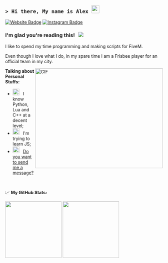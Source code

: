 ### <samp>&gt; Hi there, My name is **Alex**</a> <img src="https://media.giphy.com/media/hvRJCLFzcasrR4ia7z/giphy.gif" width="25"> </samp>

[![Website Badge](https://img.shields.io/badge/Website-3b5998?style=flat-square&logo=google-chrome&logoColor=white)](https://discord.gg/rmkg78ge2p)
[![Instagram Badge](https://img.shields.io/badge/-Instagram-e4405f?style=flat-square&logo=Instagram&logoColor=white)](https://instagram.com/_spiry/)

### I'm glad you're reading this! &nbsp; ![](https://visitor-badge.glitch.me/badge?page_id=spiry32)

I like to spend my time programming and making scripts for FiveM.

Even though I love what I do, in my spare time I am a Frisbee player for an official team in my city.

<img align="right" alt="GIF" src="https://github.com/Gapur/Gapur/blob/main/assets/coding.gif?raw=true" width="408" height="318" />
  

**Talking about Personal Stuffs:**

- <img src="https://cdn-icons-png.flaticon.com/512/4439/4439476.png" width="21" />&nbsp;&nbsp; I know Python, Lua and C++ at a decent level;
- <img src="https://www.flaticon.com/free-icon/mechanic_8121402?related_id=8121402&origin=pack" width="21" />&nbsp;&nbsp; I'm trying to learn JS;
- <img src="https://imgur.com/74qZBOo" width="21" />&nbsp;&nbsp; [Do you want to send me a message?](https://discord.gg/rmkg78ge2p)

</br>


<!--idk-->


📈 **My GitHub Stats:**

<p>
  <img height="180em" src="https://github-readme-stats.vercel.app/api?username=spiry32&show_icons=true&hide_border=true&&count_private=true&include_all_commits=true" />
  <img height="180em" src="https://github-readme-stats.vercel.app/api/top-langs/?username=spiry32&exclude_repo=KNN-Image-Classification&show_icons=true&hide_border=true&layout=compact&langs_count=8"/>
</p>



